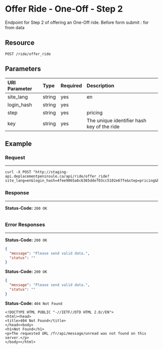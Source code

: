# Offer Ride - One-Off - Step 2

Endpoint for Step 2 of offering an One-Off ride. Before form submit : for from data

## Resource

```
POST /ride/offer_ride
```

## Parameters


| URI Parameter | Type   | Required | Description |
|:--------------|:-------|:---------|:------------|
| site_lang     | string | yes      | en          |
| login_hash    | string | yes      |             |
| step    | string | yes      |pricing             |
| key     | string | yes      |The unique identifier hash key of the ride             |


## Example

### Request
***

```curl
curl -X POST "http://staging-api.deplacementpeninsule.ca/api/ride/offer_ride?site_lang=en&login_hash=4fee9065a6c6365ddef03cc5102e67fe&step=pricing&key=8603b2ebec73ab2076331df40659b491"
```

### Response
***

**Status-Code:** ```200 OK```

```json

```


### Error Responses
***
<!--data aside from Login Hash and Site Language-->
**Status-Code:** ```200 OK```


```json
{
  "message": "Please send valid data.",
  "status": ""
}
```

<!--No Login Hash-->
**Status-Code:** ```200 OK```


```json
{
  "message": "Please send valid data.",
  "status": ""
}
```

<!--No Site Language-->
**Status-Code:** ```404 Not Found```


```
<!DOCTYPE HTML PUBLIC "-//IETF//DTD HTML 2.0//EN">
<html><head>
<title>404 Not Found</title>
</head><body>
<h1>Not Found</h1>
<p>The requested URL /fr/api/message/unread was not found on this server.</p>
</body></html>
```
